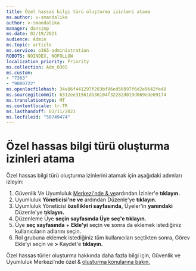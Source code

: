 ```yaml
---
title: Özel hassas bilgi türü oluşturma izinleri atama
ms.author: v-smandalika
author: v-smandalika
manager: dansimp
ms.date: 02/19/2021
audience: Admin
ms.topic: article
ms.service: o365-administration
ROBOTS: NOINDEX, NOFOLLOW
localization_priority: Priority
ms.collection: Adm_O365
ms.custom:
- "7363"
- "9000722"
ms.openlocfilehash: 34e86f441297f263bf86ed56097f6d2e9642fe48
ms.sourcegitcommit: 6312ee31561db36104f32282d019d069ede69174
ms.translationtype: MT
ms.contentlocale: tr-TR
ms.lasthandoff: 03/11/2021
ms.locfileid: "50749474"
---
```

# <a name="assign-permissions-for-custom-sensitive-information-type-creation"></a>Özel hassas bilgi türü oluşturma izinleri atama

Özel hassas bilgi türü oluşturma izinlerini atamak için aşağıdaki adımları izleyin:

1. Güvenlik Ve Uyumluluk [Merkezi'nde & ve](https://sip.protection.office.com/)ardından İzinler'e **tıklayın.**
2. Uyumluluk **Yöneticisi'ne ve** ardından Düzenle'ye **tıklayın.**
3. Uyumluluk Yöneticisi **özellikleri sayfasında,** Üyeler'in **yanındaki** Düzenle'ye **tıklayın.**
4. Düzenleme Üye **seçin sayfasında Üye** **seç'e tıklayın.**
5. Üye **seç sayfasında** + **Ekle'yi** seçin ve sonra da eklemek istediğiniz kullanıcıların adlarını seçin.
6. Rol grubuna eklemek istediğiniz tüm kullanıcıları seçtikten sonra, Görev Ekle'yi seçin ve **>** Kaydet'e **tıklayın.**

Özel hassas türler oluşturma hakkında daha fazla bilgi için, Güvenlik ve Uyumluluk Merkezi'nde özel & [oluşturma konularına bakın.](https://docs.microsoft.com/microsoft-365/compliance/create-a-custom-sensitive-information-type)